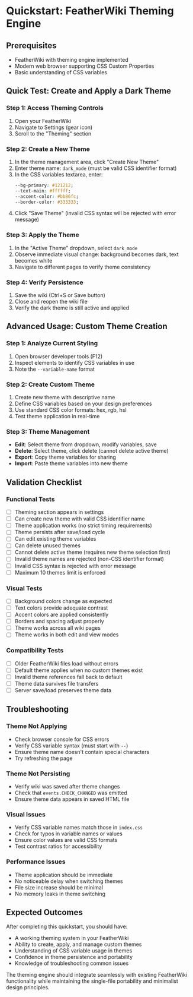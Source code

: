 # Quickstart: FeatherWiki Theming Engine

## Prerequisites
- FeatherWiki with theming engine implemented
- Modern web browser supporting CSS Custom Properties
- Basic understanding of CSS variables

## Quick Test: Create and Apply a Dark Theme

### Step 1: Access Theming Controls
1. Open your FeatherWiki
2. Navigate to Settings (gear icon)
3. Scroll to the "Theming" section

### Step 2: Create a New Theme
1. In the theme management area, click "Create New Theme"
2. Enter theme name: `dark_mode` (must be valid CSS identifier format)
3. In the CSS variables textarea, enter:
   ```css
   --bg-primary: #121212;
   --text-main: #ffffff;
   --accent-color: #bb86fc;
   --border-color: #333333;
   ```
4. Click "Save Theme" (invalid CSS syntax will be rejected with error message)

### Step 3: Apply the Theme
1. In the "Active Theme" dropdown, select `dark_mode`
2. Observe immediate visual change: background becomes dark, text becomes white
3. Navigate to different pages to verify theme consistency

### Step 4: Verify Persistence
1. Save the wiki (Ctrl+S or Save button)
2. Close and reopen the wiki file
3. Verify the dark theme is still active and applied

## Advanced Usage: Custom Theme Creation

### Step 1: Analyze Current Styling
1. Open browser developer tools (F12)
2. Inspect elements to identify CSS variables in use
3. Note the `--variable-name` format

### Step 2: Create Custom Theme
1. Create new theme with descriptive name
2. Define CSS variables based on your design preferences
3. Use standard CSS color formats: hex, rgb, hsl
4. Test theme application in real-time

### Step 3: Theme Management
- **Edit**: Select theme from dropdown, modify variables, save
- **Delete**: Select theme, click delete (cannot delete active theme)
- **Export**: Copy theme variables for sharing
- **Import**: Paste theme variables into new theme

## Validation Checklist

### Functional Tests
- [ ] Theming section appears in settings
- [ ] Can create new theme with valid CSS identifier name
- [ ] Theme application works (no strict timing requirements)
- [ ] Theme persists after save/load cycle
- [ ] Can edit existing theme variables
- [ ] Can delete unused themes
- [ ] Cannot delete active theme (requires new theme selection first)
- [ ] Invalid theme names are rejected (non-CSS identifier format)
- [ ] Invalid CSS syntax is rejected with error message
- [ ] Maximum 10 themes limit is enforced

### Visual Tests
- [ ] Background colors change as expected
- [ ] Text colors provide adequate contrast
- [ ] Accent colors are applied consistently
- [ ] Borders and spacing adjust properly
- [ ] Theme works across all wiki pages
- [ ] Theme works in both edit and view modes

### Compatibility Tests
- [ ] Older FeatherWiki files load without errors
- [ ] Default theme applies when no custom themes exist
- [ ] Invalid theme references fall back to default
- [ ] Theme data survives file transfers
- [ ] Server save/load preserves theme data

## Troubleshooting

### Theme Not Applying
- Check browser console for CSS errors
- Verify CSS variable syntax (must start with `--`)
- Ensure theme name doesn't contain special characters
- Try refreshing the page

### Theme Not Persisting
- Verify wiki was saved after theme changes
- Check that `events.CHECK_CHANGED` was emitted
- Ensure theme data appears in saved HTML file

### Visual Issues
- Verify CSS variable names match those in `index.css`
- Check for typos in variable names or values
- Ensure color values are valid CSS formats
- Test contrast ratios for accessibility

### Performance Issues
- Theme application should be immediate
- No noticeable delay when switching themes
- File size increase should be minimal
- No memory leaks in theme switching

## Expected Outcomes

After completing this quickstart, you should have:
- A working theming system in your FeatherWiki
- Ability to create, apply, and manage custom themes
- Understanding of CSS variable usage in themes
- Confidence in theme persistence and portability
- Knowledge of troubleshooting common issues

The theming engine should integrate seamlessly with existing FeatherWiki functionality while maintaining the single-file portability and minimalist design principles.
